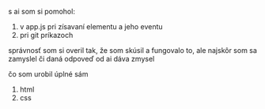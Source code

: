 s ai som si pomohol:

1. v app.js pri zísavaní elementu a jeho eventu
2. pri git príkazoch

správnosť som si overil tak, že som skúsil a fungovalo to, ale najskôr som sa zamyslel či daná odpoveď od ai dáva zmysel

čo som urobil úplné sám

1. html
2. css

